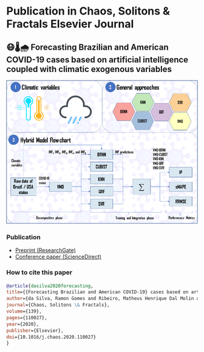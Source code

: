 # Publication in Chaos, Solitons & Fractals Elsevier Journal
## :mask::thermometer::cloud_with_rain: Forecasting Brazilian and American COVID-19 cases based on artificial intelligence coupled with climatic exogenous variables

![Diagram](Figures/DIAGRAM.PNG)

### Publication
- [Preprint (ResearchGate)](https://www.researchgate.net/publication/342247189_Forecasting_Brazilian_and_American_COVID-19_cases_based_on_artificial_intelligence_coupled_with_climatic_exogenous_variables)
- [Conference paper (ScienceDirect)](https://www.sciencedirect.com/science/article/pii/S0960077920304252)

### How to cite this paper
````bibtex
@article{dasilva2020forecasting,
title={{Forecasting Brazilian and American COVID-19} cases based on artificial intelligence coupled with climatic exogenous variables},
author={da Silva, Ramon Gomes and Ribeiro, Matheus Henrique Dal Molin and Mariani, Viviana Cocco and Coelho, Leandro Santos},
journal={Chaos, Solitons \& Fractals},
volume={139},
pages={110027},
year={2020},
publisher={Elsevier},
doi={10.1016/j.chaos.2020.110027}
}
````
